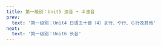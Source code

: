 ```yaml
---
title: 第一级别：Unit5 浊音 • 半浊音
prev:
  text: '第一级别：Unit4 日语五十音（4）ま行、や行、ら行及其他'
next:
  text: '第一级别：Unit6 长音'
---
```

